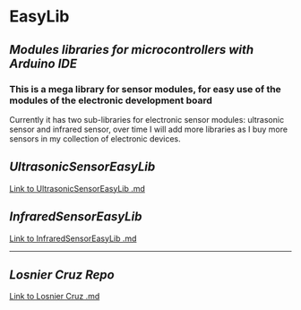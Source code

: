 # EasyLib
## *Modules libraries for microcontrollers with Arduino IDE*

### This is a mega library for sensor modules, for easy use of the modules of the electronic development board

Currently it has two sub-libraries for electronic sensor modules: ultrasonic sensor and infrared sensor, 
over time I will add more libraries as I buy more sensors in my collection of electronic devices. 

## *UltrasonicSensorEasyLib*
[Link to UltrasonicSensorEasyLib .md](https://github.com/losniercruz/EasyLib/blob/main/src/UltrasonicSensorEasyLibReadme.md)

## *InfraredSensorEasyLib*
[Link to InfraredSensorEasyLib .md](https://github.com/losniercruz/EasyLib/blob/main/src/InfraredSensorEasyLibReadme.md)

---

## *Losnier Cruz Repo*
[Link to Losnier Cruz .md](https://github.com/losniercruz/losniercruz)

